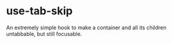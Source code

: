 # use-tab-skip
An extremely simple hook to make a container and all its children untabbable, but still focusable.
